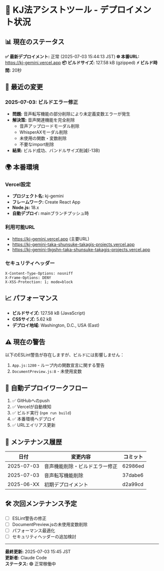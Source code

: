 # 🚀 KJ法アシストツール - デプロイメント状況

## 📊 現在のステータス

**✅ 最新デプロイメント:** 正常 (2025-07-03 15:44:13 JST)
**🌐 本番URL:** https://kj-gemini.vercel.app
**📦 ビルドサイズ:** 127.58 kB (gzipped)
**⚡ ビルド時間:** 20秒

## 🔧 最近の変更

### 2025-07-03: ビルドエラー修正
- **問題:** 音声転写機能の部分削除により未定義変数エラーが発生
- **解決策:** 音声関連機能を完全削除
  - 音声アップロードモーダル削除
  - WhisperAXモーダル削除
  - 未使用の関数・変数削除
  - 不要なimport削除
- **結果:** ビルド成功、バンドルサイズ削減(-13B)

## 🌍 本番環境

### Vercel設定
- **プロジェクト名:** kj-gemini
- **フレームワーク:** Create React App
- **Node.js:** 18.x
- **自動デプロイ:** mainブランチプッシュ時

### 利用可能URL
- https://kj-gemini.vercel.app (主要URL)
- https://kj-gemini-taka-shunsuke-takagis-projects.vercel.app
- https://kj-gemini-tkgshn-taka-shunsuke-takagis-projects.vercel.app

### セキュリティヘッダー
```
X-Content-Type-Options: nosniff
X-Frame-Options: DENY
X-XSS-Protection: 1; mode=block
```

## 📈 パフォーマンス

- **ビルドサイズ:** 127.58 kB (JavaScript)
- **CSSサイズ:** 5.62 kB
- **デプロイ地域:** Washington, D.C., USA (East)

## ⚠️ 現在の警告

以下のESLint警告が存在しますが、ビルドには影響しません：
1. `App.js:1280` - ループ内の関数宣言に関する警告
2. `DocumentPreview.js:8` - 未使用変数

## 🔄 自動デプロイワークフロー

1. ✅ GitHubへのpush
2. ✅ Vercelが自動検知
3. ✅ ビルド実行 (`npm run build`)
4. ✅ 本番環境へデプロイ
5. ✅ URLエイリアス更新

## 📝 メンテナンス履歴

| 日付 | 変更内容 | コミット |
|------|----------|----------|
| 2025-07-03 | 音声機能削除・ビルドエラー修正 | 62986ed |
| 2025-07-03 | 音声転写機能削除 | 37dabe6 |
| 2025-06-XX | 初期デプロイメント | d2a99cd |

## 🛠️ 次回メンテナンス予定

- [ ] ESLint警告の修正
- [ ] DocumentPreview.jsの未使用変数削除
- [ ] パフォーマンス最適化
- [ ] セキュリティヘッダーの追加検討

---

**最終更新:** 2025-07-03 15:45 JST  
**更新者:** Claude Code  
**ステータス:** 🟢 正常稼働中